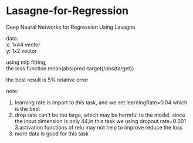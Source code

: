 # Lasagne-for-Regression   

Deep Neural Networks for Regression Using Lasagne   

data:   
x: 1x44 vector   
y: 1x2  vector

using mlp fitting,    
the loss function  mean(abs(pred-target)/abs(target))   

the best result is 5% relative error

note:   
1. learning rate is import to this task, and we set learningRate=0.04 which is the best    
2. drop rate can't be too large, which may be harmful to the model, since the input dimension is only 44,in this task we using dropout rate=0.001    
3.activation functions of relu may not help to improve reduce the loss     
4. more data is good for this task
